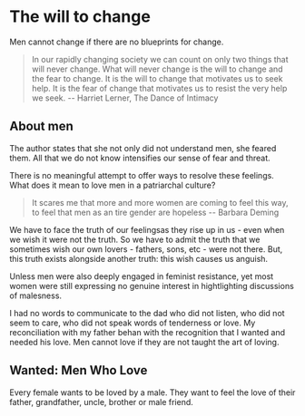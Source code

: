 # The will to change

Men cannot change if there are no blueprints for change.

> In our rapidly changing society we can count on only two things that will never change. What will never change is the will to change and the fear to change. It is the will to change that motivates us to seek help. It is the fear of change that motivates us to resist the very help we seek.
> -- Harriet Lerner, The Dance of Intimacy

## About men

The author states that she not only did not understand men, she feared them. All that we do not know intensifies our sense of fear and threat.

There is no meaningful attempt to offer ways to resolve these feelings. What does it mean to love men in a patriarchal culture?

> It scares me that more and more women are coming to feel this way, to feel that men as an tire gender are hopeless
> -- Barbara Deming

We have to face the truth of our feelingsas they rise up in us - even when we wish it were not the truth. 
So we have to admit the truth that we sometimes wish our own lovers - fathers, sons, etc - were not there.
But, this truth exists alongside another truth: this wish causes us anguish.

Unless men were also deeply engaged in feminist resistance, yet most women were still expressing no genuine interest in hightlighting discussions of malesness.

I had no words to communicate to the dad who did not listen, who did not seem to care, who did not speak words of tenderness or love. My reconciliation with my father behan with the recognition that I wanted and needed his love. Men cannot love if they are not taught the art of loving.

## Wanted: Men Who Love

Every female wants to be loved by a male. They want to feel the love of their father, grandfather, uncle, brother or male friend.